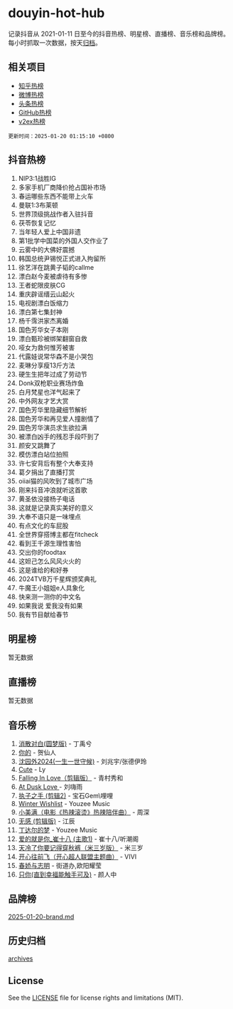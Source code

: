 # douyin-hot-hub

记录抖音从 2021-01-11 日至今的抖音热榜、明星榜、直播榜、音乐榜和品牌榜。每小时抓取一次数据，按天[归档](archives)。

## 相关项目

- [知乎热榜](https://github.com/lonnyzhang423/zhihu-hot-hub)
- [微博热榜](https://github.com/lonnyzhang423/weibo-hot-hub)
- [头条热榜](https://github.com/lonnyzhang423/toutiao-hot-hub)
- [GitHub热榜](https://github.com/lonnyzhang423/github-hot-hub)
- [v2ex热榜](https://github.com/lonnyzhang423/v2ex-hot-hub)


`更新时间：2025-01-20 01:15:10 +0800`

## 抖音热榜

1. NIP3:1战胜IG
1. 多家手机厂商降价抢占国补市场
1. 春运哪些东西不能带上火车
1. 曼联1:3布莱顿
1. 世界顶级挑战作者入驻抖音
1. 茯苓恢复记忆
1. 当年轻人爱上中国非遗
1. 第1批学中国菜的外国人交作业了
1. 云雾中的大佛好震撼
1. 韩国总统尹锡悦正式进入拘留所
1. 徐艺洋在跳黄子韬的callme
1. 漂白赵今麦被虐待有多惨
1. 王者蛇限皮肤CG
1. 重庆辟谣缙云山起火
1. 电视剧漂白饭缩力
1. 漂白第七集封神
1. 杨千霈洪家杰离婚
1. 国色芳华女子本刚
1. 漂白甄珍被绑架翻窗自救
1. 哑女为救何惟芳被害
1. 代露娃说常华森不是小哭包
1. 麦琳分享瘦13斤方法
1. 硬生生把年过成了劳动节
1. Donk双枪职业赛场炸鱼
1. 白月梵星也洋气起来了
1. 中外网友才艺大赏
1. 国色芳华里隐藏细节解析
1. 国色芳华和再见爱人撞剧情了
1. 国色芳华演员求生欲拉满
1. 被漂白凶手的残忍手段吓到了
1. 颜安又跳舞了
1. 模仿漂白站位拍照
1. 许七安背后有整个大奉支持
1. 葛夕捐出了直播打赏
1. oiiai猫的风吹到了城市广场
1. 刚来抖音冲浪就听这首歌
1. 黄圣依没接杨子电话
1. 这就是记录真实美好的意义
1. 大奉不语只是一味埋点
1. 有点文化的车屁股
1. 全世界穿搭博主都在fitcheck
1. 看到王千源生理性害怕
1. 交出你的foodtax
1. 这妲己怎么风风火火的
1. 这是谁给的和好券
1. 2024TVB万千星辉颁奖典礼
1. 牛魔王小姐姐e人具象化
1. 快来测一测你的中文名
1. 如果我说 爱我没有如果
1. 我有节目献给春节

## 明星榜

暂无数据

## 直播榜

暂无数据

## 音乐榜

1. [消散对白(圆梦版)](https://sf5-hl-cdn-tos.douyinstatic.com/obj/tos-cn-ve-2774/og4jB5I5IizzoZVAAAzWgBMAsMDWoArfwBOiFs) - 丁禹兮
1. [你的](https://sf5-hl-cdn-tos.douyinstatic.com/obj/tos-cn-ve-2774/oYuIeKf42jB7sEV6B2upMdpYAgfrQWj0FeRegh) - 贺仙人
1. [沈园外2024(一生一世守候)](https://sf5-hl-cdn-tos.douyinstatic.com/obj/tos-cn-ve-2774/oAIYMHGCmKaYKFDd6FZBf9AfMfx1eErAAEJAFH) - 刘兆宇/张德伊玲
1. [Cute](https://sf5-hl-cdn-tos.douyinstatic.com/obj/tos-cn-ve-2774/o4IbIzHWKAAB4wsS5qMBRiiAlEBGTpQRNfFvuo) - Ly
1. [Falling In Love（剪辑版）](https://sf5-hl-cdn-tos.douyinstatic.com/obj/tos-cn-ve-2774/o8ajpA8zzgBPahbBIO8AcKGBLJezFCRd1wfP9f) - 青村秀和
1. [ At Dusk  Love ](https://sf5-hl-cdn-tos.douyinstatic.com/obj/tos-cn-ve-2774/o8CrpCf5CaYgI4ZrtQgMQAFEfuGqNnRSDQAPBc) - 刘嗨雨
1. [执子之手 (剪辑2)](https://sf5-hl-cdn-tos.douyinstatic.com/obj/tos-cn-ve-2774/oUoZLQjCc31XzqsBnBQUNgeKtYPBcgbFDwtfcu) - 宝石Gem\哩哩
1. [Winter Wishlist](https://sf5-hl-cdn-tos.douyinstatic.com/obj/tos-cn-ve-2774/oIIgUOeamCFCVAzxN6MFRLIBlLGpUqQxeeHrLE) - Youzee Music
1. [小美满（电影《热辣滚烫》热辣陪伴曲）](https://sf5-hl-cdn-tos.douyinstatic.com/obj/tos-cn-ve-2774/o0GAn2lSgfZIDUgtevCGDQYnFg4CwnrBaxbTZL) - 周深
1. [无感 (剪辑版)](https://sf5-hl-cdn-tos.douyinstatic.com/obj/tos-cn-ve-2774/o0eIsUzJBDlQaQFC5OFlgbMEZC1TFYBftOBn6p) - 江辰
1. [丁达尔的梦](https://sf5-hl-cdn-tos.douyinstatic.com/obj/tos-cn-ve-2774/oMU3WirUZBVQkAC9ccG5P2IQirziZM2RTInUY) - Youzee Music
1. [爱的就是你_崔十八 (主歌1)](https://sf5-hl-cdn-tos.douyinstatic.com/obj/tos-cn-ve-2774/oI5BO5DhFZ6UTcNCnZaOCBLtZ7WIMQGfgnXf5E) - 崔十八/听潮阁
1. [天冷了你要记得穿秋裤（米三岁版）](https://sf5-hl-cdn-tos.douyinstatic.com/obj/tos-cn-ve-2774/oQlIwVIDWiZ6BQilAorS7MA0AgCkQDvcZAdm1) - 米三岁
1. [开心往前飞（开心超人联盟主题曲）](https://sf5-hl-cdn-tos.douyinstatic.com/obj/tos-cn-ve-2774/9d8fb7c82cf1421fb93a9fe925275e0a) - VIVI
1. [春娇与志明](https://sf5-hl-cdn-tos.douyinstatic.com/obj/tos-cn-ve-2774/e530d8fceb7044b39707d7f9ff54add1) - 街道办,欧阳耀莹
1. [只你(直到幸福能触手可及)](https://sf5-hl-cdn-tos.douyinstatic.com/obj/tos-cn-ve-2774/o0lBkRDzFTeaVSUz3ZZSCBVtZ5DIMQGfgmEAuE) - 颜人中

## 品牌榜

[2025-01-20-brand.md](archives/2025-01-20-brand.md)

## 历史归档

[archives](archives)

## License

See the [LICENSE](LICENSE) file for license rights and limitations (MIT).
